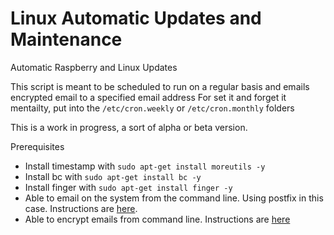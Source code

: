# Linux Automatic Updates and Maintenance
Automatic Raspberry and Linux Updates

This script is meant to be scheduled to run on a regular basis and emails encrypted email to a specified email address
For set it and forget it mentailty, put into the ````/etc/cron.weekly```` or ````/etc/cron.monthly```` folders

This is a work in progress, a sort of alpha or beta version.


Prerequisites
- Install timestamp with ````sudo apt-get install moreutils -y````
- Install bc with ````sudo apt-get install bc -y````
- Install finger with ````sudo apt-get install finger -y````
- Able to email on the system from the command line.  Using postfix in this case.  Instructions are [here](https://medium.com/codingtown/send-mail-using-postfix-server-bbb08331d39d).
- Able to encrypt emails from command line.  Instructions are [here](https://github.com/vanderblugen/Send-Encrypted-Email-From-Linux)
